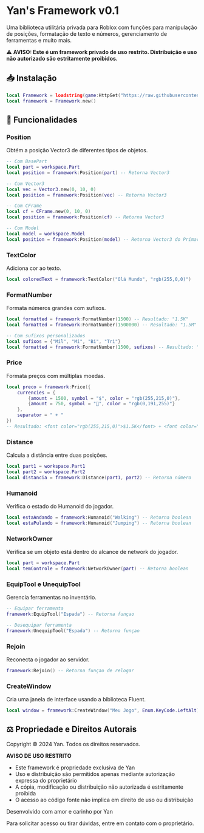 # Yan's Framework v0.1

Uma biblioteca utilitária privada para Roblox com funções para manipulação de posições, formatação de texto e números, gerenciamento de ferramentas e muito mais.

⚠️ **AVISO: Este é um framework privado de uso restrito. Distribuição e uso não autorizado são estritamente proibidos.**

## 📥 Instalação

```lua
local Framework = loadstring(game:HttpGet("https://raw.githubusercontent.com/yanlvl99/Frameworks/refs/heads/main/base.lua"))()
local framework = Framework.new()
```

## 🚀 Funcionalidades

### Position
Obtém a posição Vector3 de diferentes tipos de objetos.

```lua
-- Com BasePart
local part = workspace.Part
local position = framework:Position(part) -- Retorna Vector3

-- Com Vector3
local vec = Vector3.new(0, 10, 0)
local position = framework:Position(vec) -- Retorna Vector3

-- Com CFrame
local cf = CFrame.new(0, 10, 0)
local position = framework:Position(cf) -- Retorna Vector3

-- Com Model
local model = workspace.Model
local position = framework:Position(model) -- Retorna Vector3 do PrimaryPart
```

### TextColor
Adiciona cor ao texto.

```lua
local coloredText = framework:TextColor("Olá Mundo", "rgb(255,0,0)")
```

### FormatNumber
Formata números grandes com sufixos.

```lua
local formatted = framework:FormatNumber(1500) -- Resultado: "1.5K"
local formatted = framework:FormatNumber(1500000) -- Resultado: "1.5M"

-- Com sufixos personalizados
local sufixos = {"Mil", "Mi", "Bi", "Tri"}
local formatted = framework:FormatNumber(1500, sufixos) -- Resultado: "1.5Mil"
```

### Price
Formata preços com múltiplas moedas.

```lua
local preco = framework:Price({
    currencies = {
        {amount = 1500, symbol = "$", color = "rgb(255,215,0)"},
        {amount = 750, symbol = "💎", color = "rgb(0,191,255)"}
    },
    separator = " + "
})
-- Resultado: <font color="rgb(255,215,0)">$1.5K</font> + <font color="rgb(0,191,255)">💎750</font>
```

### Distance
Calcula a distância entre duas posições.

```lua
local part1 = workspace.Part1
local part2 = workspace.Part2
local distancia = framework:Distance(part1, part2) -- Retorna número
```

### Humanoid
Verifica o estado do Humanoid do jogador.

```lua
local estaAndando = framework:Humanoid("Walking") -- Retorna boolean
local estaPulando = framework:Humanoid("Jumping") -- Retorna boolean
```

### NetworkOwner
Verifica se um objeto está dentro do alcance de network do jogador.

```lua
local part = workspace.Part
local temControle = framework:NetworkOwner(part) -- Retorna boolean
```

### EquipTool e UnequipTool
Gerencia ferramentas no inventário.

```lua
-- Equipar ferramenta
framework:EquipTool("Espada") -- Retorna funçao 

-- Desequipar ferramenta
framework:UnequipTool("Espada") -- Retorna funçao
```

### Rejoin
Reconecta o jogador ao servidor.

```lua
framework:Rejoin() -- Retorna funçao de relogar
```

### CreateWindow
Cria uma janela de interface usando a biblioteca Fluent.

```lua
local window = framework:CreateWindow("Meu Jogo", Enum.KeyCode.LeftAlt)
```

## ⚖️ Propriedade e Direitos Autorais

Copyright © 2024 Yan. Todos os direitos reservados.

**AVISO DE USO RESTRITO**
- Este framework é propriedade exclusiva de Yan
- Uso e distribuição são permitidos apenas mediante autorização expressa do proprietário
- A cópia, modificação ou distribuição não autorizada é estritamente proibida
- O acesso ao código fonte não implica em direito de uso ou distribuição

Desenvolvido com amor e carinho por Yan

Para solicitar acesso ou tirar dúvidas, entre em contato com o proprietário.

